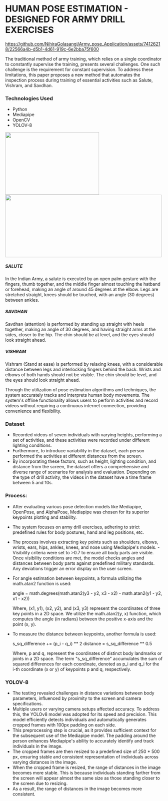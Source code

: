 
# HUMAN POSE ESTIMATION - DESIGNED FOR ARMY DRILL EXERCISES

https://github.com/NihiraGolasangi/Army_pose_Application/assets/74126218/22566a4b-d5b1-4d61-919c-6e2bba75f600


The traditional method of army training, which relies on a single coordinator to constantly supervise the training, presents several challenges. One such challenge is the requirement for constant supervision. To address these limitations, this paper proposes a new method that automates the inspection process during training of essential activities such as Salute, Vishram, and Savdhan.

### Technologies Used

- Python
- Mediapipe
- OpenCV
- YOLOV-8

<img src="images/image1.png" width="300" height="200" position="centre">
<img src="images/image2.png" width="500" height="200" position="centre">

##### SALUTE

In the Indian Army, a salute is executed by an open palm gesture with the fingers, thumb together, and the middle finger almost touching the hatband or forehead, making an angle of around 45 degrees at the elbow. Legs are stretched straight, knees should be touched, with an angle (30 degrees) between ankles.

##### SAVDHAN

Savdhan (attention) is performed by standing up straight with heels together, making an angle of 30 degrees, and having straight arms at the sides, closer to the hip. The chin should be at level, and the eyes should look straight ahead.

##### VISHRAM
Vishram (Stand at ease) is performed by relaxing knees, with a considerable distance between legs and interlocking fingers behind the back. Wrists and elbows of both hands should not be visible. The chin should be level, and the eyes should look straight ahead.


Through the utilization of pose estimation algorithms and techniques, the system accurately tracks and interprets human body movements. The system's offline functionality allows users to perform activities and record videos without requiring a continuous internet connection, providing convenience and flexibility.

### Dataset
- Recorded videos of seven individuals with varying heights, performing a set of activities, and these activities were recorded under different lighting conditions.
- Furthermore, to introduce variability in the dataset, each person performed the activities at different distances from the screen.
- By incorporating these factors, such as height, lighting condition, and distance from the screen, the dataset offers a comprehensive and diverse range of scenarios for analysis and evaluation. Depending on the type of drill activity, the videos in the dataset have a time frame between 5 and 10s.



### Process:

- After evaluating various pose detection models like Mediapipe, OpenPose, and AlphaPose, Mediapipe was chosen for its superior keypoints plotting and stability.
- The system focuses on army drill exercises, adhering to strict predefined rules for body postures, hand and leg positions, etc.
- The process involves extracting key points such as shoulders, elbows, wrists, ears, hips, ankles, knees, and nose using Mediapipe's models. - Visibility criteria were set to >0.7 to ensure all body parts are visible. Once visibility conditions are met, the model checks angles and distances between body parts against predefined military standards. Any deviations trigger an error display on the user screen.
- For angle estimation between keypoints, a formula utilizing the math.atan2 function is used:

    angle = math.degrees(math.atan2(y3 - y2, x3 - x2) - math.atan2(y1 - y2, x1 - x2)) 

   Where, (x1, y1), (x2, y2), and (x3, y3) represent the coordinates of three key points in a 2D space. We utilize the math.atan2(y, x) function, which computes the angle (in radians) between the positive x-axis and the point (x, y).

- To measure the distance between keypoints, another formula is used:

    s_sq_difference += (p_i - q_i) ** 2
   distance = s_sq_difference ** 0.5 

   Where, p and q, represent the coordinates of distinct body landmarks or joints in a 2D space. The term "s_sq_difference" accumulates the sum of squared differences for each coordinate, denoted as p_i and q_i for the i-th coordinate (x or y) of keypoints p and q, respectively.

### YOLOV-8

- The testing revealed challenges in distance variations between body parameters, influenced by proximity to the screen and camera specifications.
- Multiple users or varying camera setups affected accuracy. To address this, the YOLOv8 model was adopted for its speed and precision. This model efficiently detects individuals and automatically generates cropped frames with 100px padding on each side.
- This preprocessing step is crucial, as it provides sufficient context for the subsequent use of the Mediapipe model. The padding around the person enhances Mediapipe's ability to accurately identify and track individuals in the image.
- The cropped frames are then resized to a predefined size of 250 * 500 px, ensuring stable and consistent representation of individuals across varying distances in the image.
- When the cropped frame is resized, the range of distances in the image becomes more stable. This is because individuals standing farther from the screen will appear almost the same size as those standing closer to the screen due to resizing.
- As a result, the range of distances in the image becomes more consistent.

